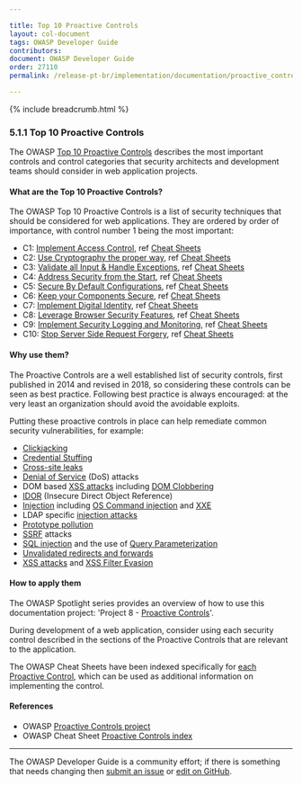 ```yaml
---

title: Top 10 Proactive Controls
layout: col-document
tags: OWASP Developer Guide
contributors:
document: OWASP Developer Guide
order: 27110
permalink: /release-pt-br/implementation/documentation/proactive_controls/

---
```


{% include breadcrumb.html %}

### 5.1.1 Top 10 Proactive Controls

The OWASP [Top 10 Proactive Controls][proactive10] describes the most important controls and control categories
that security architects and development teams should consider in web application projects.

#### What are the Top 10 Proactive Controls?

The OWASP Top 10 Proactive Controls is a list of security techniques that should be considered for web applications.
They are ordered by order of importance, with control number 1 being the most important:

* C1: [Implement Access Control][control1], ref [Cheat Sheets][csproactive-c1]
* C2: [Use Cryptography the proper way][control2], ref [Cheat Sheets][csproactive-c2]
* C3: [Validate all Input & Handle Exceptions][control3], ref [Cheat Sheets][csproactive-c3]
* C4: [Address Security from the Start][control4], ref [Cheat Sheets][csproactive-c4]
* C5: [Secure By Default Configurations][control5], ref [Cheat Sheets][csproactive-c5]
* C6: [Keep your Components Secure][control6], ref [Cheat Sheets][csproactive-c6]
* C7: [Implement Digital Identity][control7], ref [Cheat Sheets][csproactive-c7]
* C8: [Leverage Browser Security Features][control8], ref [Cheat Sheets][csproactive-c8]
* C9: [Implement Security Logging and Monitoring][control9], ref [Cheat Sheets][csproactive-c9]
* C10: [Stop Server Side Request Forgery][control10], ref [Cheat Sheets][csproactive-c10]

#### Why use them?

The Proactive Controls are a well established list of security controls, first published in 2014
and revised in 2018, so considering these controls can be seen as best practice.
Following best practice is always encouraged: at the very least an organization should avoid the avoidable exploits.

Putting these proactive controls in place can help remediate common security vulnerabilities, for example:

* [Clickjacking][csclick]
* [Credential Stuffing][cscreds]
* [Cross-site leaks][csxsleaks]
* [Denial of Service][csdos] (DoS) attacks
* DOM based [XSS attacks][csdom] including [DOM Clobbering][csdomclub]
* [IDOR][csidor] (Insecure Direct Object Reference)
* [Injection][csinjection] including [OS Command injection][csosinjection] and [XXE][csxxe]
* LDAP specific [injection attacks][csldap]
* [Prototype pollution][csproto]
* [SSRF][csssrf] attacks
* [SQL injection][cssql] and the use of [Query Parameterization][csquery]
* [Unvalidated redirects and forwards][csredirect]
* [XSS attacks][csxss] and [XSS Filter Evasion][csxssevade]

#### How to apply them

The OWASP Spotlight series provides an overview of how to use this documentation project:
'Project 8 - [Proactive Controls][spotlight08]'.

During development of a web application, consider using each security control
described in the sections of the Proactive Controls that are relevant to the application.

The OWASP Cheat Sheets have been indexed specifically for [each Proactive Control][csproactive],
which can be used as additional information on implementing the control.

#### References

* OWASP [Proactive Controls project][proactive10]
* OWASP Cheat Sheet [Proactive Controls index][csproactive]

----

The OWASP Developer Guide is a community effort; if there is something that needs changing
then [submit an issue][issue070101] or [edit on GitHub][edit070101].

[csclick]: https://cheatsheetseries.owasp.org/cheatsheets/Clickjacking_Defense_Cheat_Sheet
[cscreds]: https://cheatsheetseries.owasp.org/cheatsheets/Credential_Stuffing_Prevention_Cheat_Sheet
[csdom]: https://cheatsheetseries.owasp.org/cheatsheets/DOM_based_XSS_Prevention_Cheat_Sheet
[csdomclub]: https://cheatsheetseries.owasp.org/cheatsheets/DOM_Clobbering_Prevention_Cheat_Sheet
[csdos]: https://cheatsheetseries.owasp.org/cheatsheets/Denial_of_Service_Cheat_Sheet
[csidor]: https://cheatsheetseries.owasp.org/cheatsheets/Insecure_Direct_Object_Reference_Prevention_Cheat_Sheet
[csinjection]: https://cheatsheetseries.owasp.org/cheatsheets/Injection_Prevention_Cheat_Sheet
[csosinjection]: https://cheatsheetseries.owasp.org/cheatsheets/OS_Command_Injection_Defense_Cheat_Sheet
[csldap]: https://cheatsheetseries.owasp.org/cheatsheets/LDAP_Injection_Prevention_Cheat_Sheet
[csproto]: https://cheatsheetseries.owasp.org/cheatsheets/Prototype_Pollution_Prevention_Cheat_Sheet
[csproactive]: https://cheatsheetseries.owasp.org/IndexProactiveControls
[csproactive-c1]: https://cheatsheetseries.owasp.org/IndexProactiveControls.html#c1-define-security-requirements
[csproactive-c2]: https://cheatsheetseries.owasp.org/IndexProactiveControls.html#c2-leverage-security-frameworks-and-libraries
[csproactive-c3]: https://cheatsheetseries.owasp.org/IndexProactiveControls.html#c3-secure-database-access
[csproactive-c4]: https://cheatsheetseries.owasp.org/IndexProactiveControls.html#c4-encode-and-escape-data
[csproactive-c5]: https://cheatsheetseries.owasp.org/IndexProactiveControls.html#c5-validate-all-inputs
[csproactive-c6]: https://cheatsheetseries.owasp.org/IndexProactiveControls.html#c6-implement-digital-identity
[csproactive-c7]: https://cheatsheetseries.owasp.org/IndexProactiveControls.html#c7-enforce-access-controls
[csproactive-c8]: https://cheatsheetseries.owasp.org/IndexProactiveControls.html#c8-protect-data-everywhere
[csproactive-c9]: https://cheatsheetseries.owasp.org/IndexProactiveControls.html#c9-implement-security-logging-and-monitoring
[csproactive-c10]: https://cheatsheetseries.owasp.org/IndexProactiveControls.html#c10-handle-all-errors-and-exceptions
[csredirect]: https://cheatsheetseries.owasp.org/cheatsheets/Unvalidated_Redirects_and_Forwards_Cheat_Sheet
[cssql]: https://cheatsheetseries.owasp.org/cheatsheets/SQL_Injection_Prevention_Cheat_Sheet
[csquery]: https://cheatsheetseries.owasp.org/cheatsheets/Query_Parameterization_Cheat_Sheet
[csssrf]:  https://cheatsheetseries.owasp.org/cheatsheets/Server_Side_Request_Forgery_Prevention_Cheat_Sheet
[csxss]: https://cheatsheetseries.owasp.org/cheatsheets/Cross_Site_Scripting_Prevention_Cheat_Sheet
[csxsleaks]: https://cheatsheetseries.owasp.org/cheatsheets/XS_Leaks_Cheat_Sheet
[csxssevade]: https://cheatsheetseries.owasp.org/cheatsheets/XSS_Filter_Evasion_Cheat_Sheet
[csxxe]: https://cheatsheetseries.owasp.org/cheatsheets/XML_External_Entity_Prevention_Cheat_Sheet
[control1]: https://top10proactive.owasp.org/the-top-10/c1-accesscontrol/
[control2]: https://top10proactive.owasp.org/the-top-10/c2-crypto/
[control3]: https://top10proactive.owasp.org/the-top-10/c3-validate-input-and-handle-exceptions/
[control4]: https://top10proactive.owasp.org/the-top-10/c4-secure-architecture/
[control5]: https://top10proactive.owasp.org/the-top-10/c5-secure-by-default/
[control6]: https://top10proactive.owasp.org/the-top-10/c6-use-secure-dependencies/
[control7]: https://top10proactive.owasp.org/the-top-10/c7-secure-digital-identities/
[control8]: https://top10proactive.owasp.org/the-top-10/c8-help-the-browser-defend-the-user/
[control9]: https://top10proactive.owasp.org/the-top-10/c9-security-logging-and-monitoring/
[control10]: https://top10proactive.owasp.org/the-top-10/c10-stop-server-side-request-forgery/
[edit070101]: https://github.com/OWASP/www-project-developer-guide/blob/main/draft/07-implementation/01-documentation/01-proactive-controls.md
[issue070101]: https://github.com/OWASP/www-project-developer-guide/issues/new?labels=content&template=request.md&title=Update:%2007-implementation/01-documentation/01-proactive-controls
[proactive10]: https://top10proactive.owasp.org/
[spotlight08]: https://youtu.be/HRtYDCWOSc0
